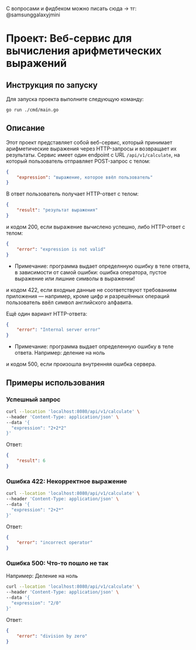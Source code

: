 С вопросами и фидбеком можно писать сюда -> тг: @samsunggalaxyjmini

# Проект: Веб-сервис для вычисления арифметических выражений

## Инструкция по запуску

Для запуска проекта выполните следующую команду:

```sh
go run ./cmd/main.go
```

## Описание

Этот проект представляет собой веб-сервис, который принимает арифметические выражения через HTTP-запросы и возвращает их результаты. Сервис имеет один endpoint с URL `/api/v1/calculate`, на который пользователь отправляет POST-запрос с телом:

```json
{
    "expression": "выражение, которое ввёл пользователь"
}
```

В ответ пользователь получает HTTP-ответ с телом:

```json
{
    "result": "результат выражения"
}
```

и кодом 200, если выражение вычислено успешно, либо HTTP-ответ с телом:

```json
{
    "error": "expression is not valid"
}
```
* Примечание: программа выдает определнную ошибку в теле ответа, в зависимости от самой ошибки: ошибка оператора, пустое выражение или лишние символы в выражении!

и кодом 422, если входные данные не соответствуют требованиям приложения — например, кроме цифр и разрешённых операций пользователь ввёл символ английского алфавита.

Ещё один вариант HTTP-ответа:

```json
{
    "error": "Internal server error"
}
```
* Примечание: программа выдает определенную ошибку в теле ответа.  Например: деление на ноль

и кодом 500, если произошла внутренняя ошибка сервера.

## Примеры использования

### Успешный запрос

```sh
curl --location 'localhost:8080/api/v1/calculate' \
--header 'Content-Type: application/json' \
--data '{
  "expression": "2+2*2"
}'
```

Ответ:

```json
{
    "result": 6
}
```

### Ошибка 422: Некорректное выражение

```sh
curl --location 'localhost:8080/api/v1/calculate' \
--header 'Content-Type: application/json' \
--data '{
  "expression": "2+2*"
}'
```

Ответ:

```json
{
    "error": "incorrect operator"
}
```

### Ошибка 500: Что-то пошло не так 

Например: Деление на ноль

```sh
curl --location 'localhost:8080/api/v1/calculate' \
--header 'Content-Type: application/json' \
--data '{
  "expression": "2/0"
}'
```

Ответ:

```json
{
    "error": "division by zero"
}
```
